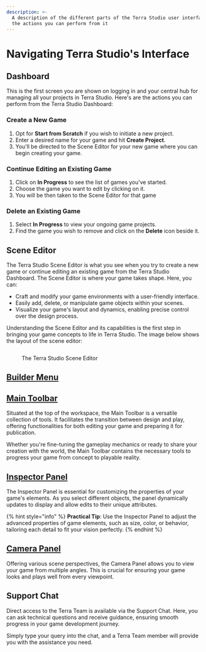 ```yaml
---
description: >-
  A description of the different parts of the Terra Studio user interface and
  the actions you can perform from it
---
```


# Navigating Terra Studio's Interface

## Dashboard

This is the first screen you are shown on logging in and your central hub for managing all your projects in Terra Studio. Here's are the actions you can perform from the Terra Studio Dashboard:&#x20;

### Create a New Game

1. Opt for **Start from Scratch** if you wish to initiate a new project.
2. Enter a desired name for your game and hit **Create Project**.
3. You'll be directed to the Scene Editor  for your new game where you can begin creating your game.

### Continue Editing an Existing Game

1. Click on **In Progress** to see the list of games you've started.
2. Choose the game you want to edit by clicking on it.
3. You will be then taken to the Scene Editor for that game

### Delete an Existing Game

1. Select **In Progress** to view your ongoing game projects.
2. Find the game you wish to remove and click on the **Delete** icon beside it.

## Scene Editor

The Terra Studio Scene Editor is what you see when you try to create a new game or continue editing an existing game from the Terra Studio Dashboard. The Scene Editor is where your game takes shape. Here, you can:

* Craft and modify your game environments with a user-friendly interface.
* Easily add, delete, or manipulate game objects within your scenes.
* Visualize your game's layout and dynamics, enabling precise control over the design process.

Understanding the Scene Editor and its capabilities is the first step in bringing your game concepts to life in Terra Studio. The image below shows the layout of the scene editor:&#x20;

<figure><img src="../.gitbook/assets/Screenshot 2024-02-23 at 9.14.37 PM.png" alt=""><figcaption><p>The Terra Studio Scene Editor</p></figcaption></figure>

## [Builder Menu](builder-menu-and-builder-panel/)



## [Main Toolbar](main-toolbar.md)

Situated at the top of the workspace, the Main Toolbar is a versatile collection of tools. It facilitates the transition between design and play, offering functionalities for both editing your game and preparing it for publication.

Whether you're fine-tuning the gameplay mechanics or ready to share your creation with the world, the Main Toolbar contains the necessary tools to progress your game from concept to playable reality.

## [Inspector Panel](inspector-panel.md)

The Inspector Panel is essential for customizing the properties of your game's elements. As you select different objects, the panel dynamically updates to display and allow edits to their unique attributes.

{% hint style="info" %}
**Practical Tip**: Use the Inspector Panel to adjust the advanced properties of game elements, such as size, color, or behavior, tailoring each detail to fit your vision perfectly.
{% endhint %}

## [Camera Panel](camera-controls.md)

Offering various scene perspectives, the Camera Panel allows you to view your game from multiple angles. This is crucial for ensuring your game looks and plays well from every viewpoint.

## Support Chat

Direct access to the Terra Team is available via the Support Chat. Here, you can ask technical questions and receive guidance, ensuring smooth progress in your game development journey.

Simply type your query into the chat, and a Terra Team member will provide you with the assistance you need.



